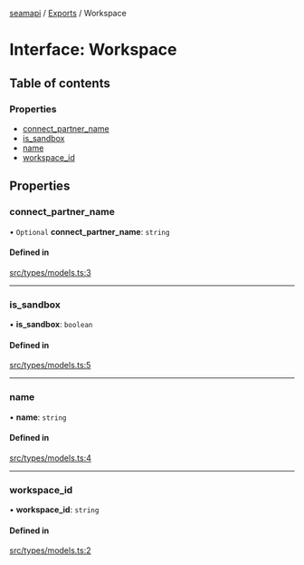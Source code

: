 [seamapi](../README.md) / [Exports](../modules.md) / Workspace

# Interface: Workspace

## Table of contents

### Properties

- [connect\_partner\_name](Workspace.md#connect_partner_name)
- [is\_sandbox](Workspace.md#is_sandbox)
- [name](Workspace.md#name)
- [workspace\_id](Workspace.md#workspace_id)

## Properties

### connect\_partner\_name

• `Optional` **connect\_partner\_name**: `string`

#### Defined in

[src/types/models.ts:3](https://github.com/seamapi/javascript/blob/main/src/types/models.ts#L3)

___

### is\_sandbox

• **is\_sandbox**: `boolean`

#### Defined in

[src/types/models.ts:5](https://github.com/seamapi/javascript/blob/main/src/types/models.ts#L5)

___

### name

• **name**: `string`

#### Defined in

[src/types/models.ts:4](https://github.com/seamapi/javascript/blob/main/src/types/models.ts#L4)

___

### workspace\_id

• **workspace\_id**: `string`

#### Defined in

[src/types/models.ts:2](https://github.com/seamapi/javascript/blob/main/src/types/models.ts#L2)
